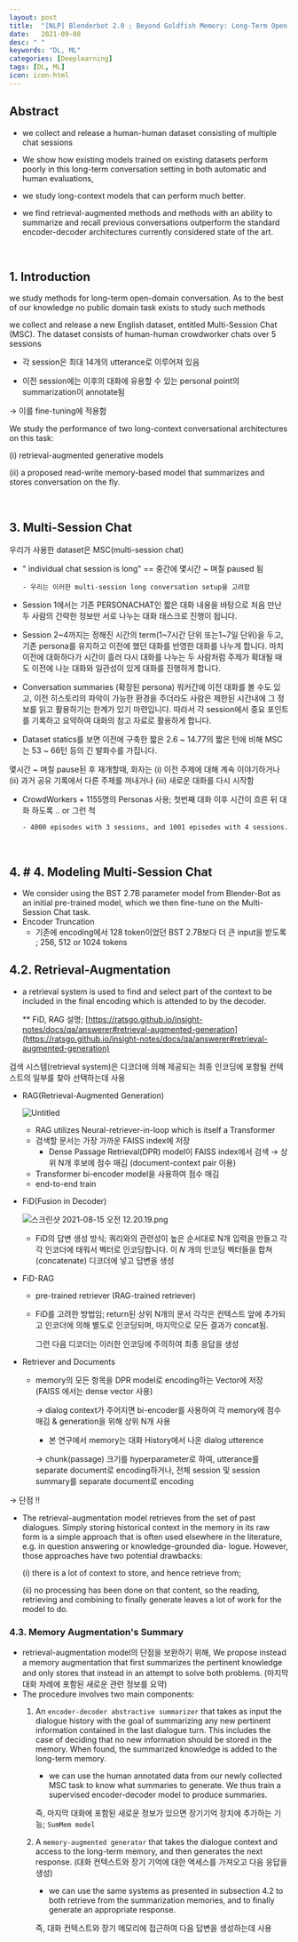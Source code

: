 ```yaml
---
layout: post
title:  "[NLP] Blenderbot 2.0 ; Beyond Goldfish Memory: Long-Term Open-Domain Conversation "
date:   2021-09-08
desc: " "
keywords: "DL, ML"
categories: [Deeplearning]
tags: [DL, ML]
icon: icon-html
---
```



## Abstract

- we collect and release a human-human dataset consisting of multiple chat sessions

- We show how existing models trained on existing datasets perform poorly in this long-term conversation setting in both automatic and human evaluations,

- we study long-context models that can perform much better.

- we find retrieval-augmented methods and methods with an ability to summarize and recall previous conversations outperform the standard encoder-decoder architectures currently considered state of the art.

<br>


## 1. Introduction

we study methods for long-term open-domain conversation. As to the best of our knowledge no public domain task exists to study such methods

we collect and release a new English dataset, entitled Multi-Session Chat (MSC). The dataset consists of human-human crowdworker chats over 5 sessions

- 각 session은 최대 14개의 utterance로 이루어져 있음

- 이전 session에는 이후의 대화에 유용할 수 있는 personal point의 summarization이 annotate됨

→ 이를 fine-tuning에 적용함


We study the performance of two long-context conversational architectures on this task:

(i) retrieval-augmented generative models

(ii) a proposed read-write memory-based model that summarizes and stores conversation on the fly.


<br>


## 3. Multi-Session Chat


우리가 사용한 dataset은 MSC(multi-session chat)

- " individual chat session is long"  == 중간에 몇시간 ~ 며칠 paused 됨

      - 우리는 이러한 multi-session long conversation setup을 고려함


- Session 1에서는 기존 PERSONACHAT인 짧은 대화 내용을 바탕으로 처음 만난 두 사람의 간략한 정보만 서로 나누는 대화 태스크로 진행이 됩니다.

- Session 2~4까지는 정해진 시간의 term(1~7시간 단위 또는1~7일 단위)을 두고, 기존 persona를 유지하고 이전에 했던 대화를 반영한 대화를 나누게 합니다. 마치 이전에 대화하다가 시간이 흘러 다시 대화를 나누는 두 사람처럼 주제가 확대될 때도 이전에 나눈 대화와 일관성이 있게 대화를 진행하게 합니다.

- Conversation summaries (확장된 persona) 워커간에 이전 대화를 볼 수도 있고, 이전 히스토리의 파악이 가능한 환경을 주더라도 사람은 제한된 시간내에 그 정보를 읽고 활용하기는 한계가 있기 마련입니다. 따라서 각 session에서 중요 포인트를 기록하고 요약하여 대화의 참고 자료로 활용하게 합니다.

- Dataset statics를 보면 이전에 구축한 짧은 2.6 ~ 14.77의 짧은 턴에 비해 MSC는 53 ~ 66턴 등의 긴 발화수를 가집니다.

몇시간 ~ 며칠 pause된 후 재개할때, 화자는 (i) 이전 주제에 대해 계속 이야기하거나 (ii) 과거 공유 기록에서 다른 주제를 꺼내거나 (iii) 새로운 대화를 다시 시작함

- CrowdWorkers + 1155명의 Personas 사용; 첫번째 대화 이후 시간이 흐른 뒤 대화 하도록 .. or 그런 척

      - 4000 episodes with 3 sessions, and 1001 episodes with 4 sessions.



<br>


## 4. # 4. Modeling Multi-Session Chat

- We consider using the BST 2.7B parameter model from Blender-Bot as an initial pre-trained model, which we then fine-tune on the Multi-Session Chat task.
- Encoder Truncation
    - 기존에 encoding에서 128 token이었던 BST 2.7B보다 더 큰 input을 받도록 ; 256, 512 or 1024 tokens

## 4.2. Retrieval-Augmentation

- a retrieval system is used to find and select part of the context to be included in the final encoding which is attended to by the decoder.

    ** FiD, RAG 설명; [https://ratsgo.github.io/insight-notes/docs/qa/answerer#retrieval-augmented-generation](https://ratsgo.github.io/insight-notes/docs/qa/answerer#retrieval-augmented-generation)

검색 시스템(retrieval system)은 디코더에 의해 제공되는 최종 인코딩에 포함될 컨텍스트의 일부를 찾아 선택하는데 사용

- RAG(Retrieval-Augmented Generation)

    ![Untitled](https://s3-us-west-2.amazonaws.com/secure.notion-static.com/d8a8f8b5-b432-45c0-910a-c48b0316f7b6/Untitled.png)

    - RAG utilizes Neural-retriever-in-loop which is itself a Transformer
    - 검색할 문서는 가장 가까운 FAISS index에 저장
        - Dense Passage Retrieval(DPR) model이 FAISS index에서 검색 → 상위 N개 후보에 점수 매김 (document-context pair 이용)
    - Transformer bi-encoder model을 사용하여 점수 매김
    - end-to-end train
- FiD(Fusion in Decoder)

    ![스크린샷 2021-08-15 오전 12.20.19.png](https://s3-us-west-2.amazonaws.com/secure.notion-static.com/cfb33b1b-2218-43c7-9cc1-2f66dc2fb1a3/스크린샷_2021-08-15_오전_12.20.19.png)

    - FiD의 답변 생성 방식; 쿼리와의 관련성이 높은 순서대로 N개 입력을 만들고 각각 인코더에 태워서 벡터로 인코딩합니다. 이 𝑁 개의 인코딩 벡터들을 합쳐(concatenate) 디코더에 넣고 답변을 생성
- FiD-RAG
    - pre-trained retriever (RAG-trained retriever)
    - FiD를 고려한 방법임; return된 상위 N개의 문서 각각은 컨텍스트 앞에 추가되고 인코더에 의해 별도로 인코딩되며, 마지막으로 모든 결과가 concat됨.

        그런 다음 디코더는 이러한 인코딩에 주의하여 최종 응답을 생성

- Retriever and Documents
    - memory의 모든 항목을 DPR model로 encoding하는 Vector에 저장 (FAISS 에서는 dense vector 사용)

        → dialog context가 주어지면 bi-encoder를 사용하여 각 memory에 점수 매김 & generation을 위해 상위 N개 사용

        - 본 연구에서 memory는 대화 History에서 나온 dialog utterence

        → chunk(passage) 크기를 hyperparameter로 하여, utterance를 separate document로 encoding하거나, 전체 session 및 session summary를 separate document로 encoding

→ 단점 !!

- The retrieval-augmentation model  retrieves from the set of past dialogues. Simply storing historical context in the memory in its raw form is a simple approach that is often used elsewhere in the literature, e.g. in question answering or knowledge-grounded dia- logue. However, those approaches have two potential drawbacks:

    (i) there is a lot of context to store, and hence retrieve from;

    (ii) no processing has been done on that content, so the reading, retrieving and combining to finally generate leaves a lot of work for the model to do.

### 4.3. Memory Augmentation's Summary

- retrieval-augmentation model의 단점을 보완하기 위해, We propose instead a memory augmentation that first summarizes the pertinent knowledge and only stores that instead in an attempt to solve both problems. (마지막 대화 차례에 포함된 새로운 관련 정보를 요약)
- The procedure involves two main components:
    1. An `encoder-decoder abstractive summarizer` that takes as input the dialogue history with the goal of summarizing any new pertinent information contained in the last dialogue turn. This includes the case of deciding that no new information should be stored in the memory. When found, the summarized knowledge is added to the long-term memory.
        - we can use the human annotated data from our newly collected MSC task to know what summaries to generate. We thus train a supervised encoder-decoder model to produce summaries.

        즉, 마지막 대화에 포함된 새로운 정보가 있으면 장기기억 장치에 추가하는 기능;  `SumMem model`

    2. A `memory-augmented generator` that takes the dialogue context and access to the long-term memory, and then generates the next response. (대화 컨텍스트와 장기 기억에 대한 액세스를 가져오고 다음 응답을 생성)
        - we can use the same systems as presented in subsection 4.2 to both retrieve from the summarization memories, and to finally generate an appropriate response.

        즉, 대화 컨텍스트와 장기 메모리에 접근하여 다음 답변을 생성하는데 사용


<br>
